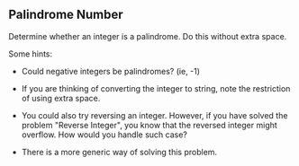 ## Palindrome Number 

Determine whether an integer is a palindrome. Do this without extra space.

Some hints:

- Could negative integers be palindromes? (ie, -1)

- If you are thinking of converting the integer to string, note the restriction of using extra space.

- You could also try reversing an integer. However, if you have solved the problem "Reverse Integer", you know that the reversed integer might overflow. How would you handle such case?

- There is a more generic way of solving this problem.
